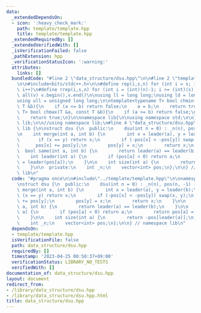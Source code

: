 ```yaml
---
data:
  _extendedDependsOn:
  - icon: ':heavy_check_mark:'
    path: template/template.hpp
    title: template/template.hpp
  _extendedRequiredBy: []
  _extendedVerifiedWith: []
  _isVerificationFailed: false
  _pathExtension: hpp
  _verificationStatusIcon: ':warning:'
  attributes:
    links: []
  bundledCode: "#line 2 \"data_structure/dsu.hpp\"\n\n#line 2 \"template/template.hpp\"\
    \n\n#include<bits/stdc++.h>\n\n#define rep(i,s,n) for (int i = s; i < (int)(n);\
    \ i++)\n#define rrep(i,s,n) for (int i = (int)(n)-1; i >= (int)(s); i--)\n#define\
    \ all(v) v.begin(),v.end()\n\nusing ll = long long;\nusing ld = long double;\n\
    using ull = unsigned long long;\n\ntemplate<typename T> bool chmin(T &a, const\
    \ T &b){\n    if (a <= b) return false;\n    a = b;\n    return true;\n}\ntemplate<typename\
    \ T> bool chmax(T &a, const T &b){\n    if (a >= b) return false;\n    a = b;\n\
    \    return true;\n}\n\nnamespace lib{\n\nusing namespace std;\n\n} // namespace\
    \ lib;\n\n//using namespace lib;\n#line 4 \"data_structure/dsu.hpp\"\n\nnamespace\
    \ lib {\n\nstruct dsu {\n  public:\n    dsu(int n = 0) : _n(n), pos(n, -1) {}\n\
    \n    int merge(int a, int b) {\n        int x = leader(a), y = leader(b);\n \
    \       if (x == y) return x;\n        if (-pos[x] < -pos[y]) swap(x, y);\n  \
    \      pos[x] += pos[y];\n        pos[y] = x;\n        return x;\n    }\n\n  \
    \  bool same(int a, int b) {\n        return leader(a) == leader(b);\n    }\n\n\
    \    int leader(int a) {\n        if (pos[a] < 0) return a;\n        return pos[a]\
    \ = leader(pos[a]);\n    }\n\n    int size(int a) {\n        return -pos[leader(a)];\n\
    \    }\n\n  private:\n    int _n;\n    vector<int> pos;\n};\n\n} // namespace\
    \ lib\n"
  code: "#pragma once\n\n#include\"../template/template.hpp\"\n\nnamespace lib {\n\
    \nstruct dsu {\n  public:\n    dsu(int n = 0) : _n(n), pos(n, -1) {}\n\n    int\
    \ merge(int a, int b) {\n        int x = leader(a), y = leader(b);\n        if\
    \ (x == y) return x;\n        if (-pos[x] < -pos[y]) swap(x, y);\n        pos[x]\
    \ += pos[y];\n        pos[y] = x;\n        return x;\n    }\n\n    bool same(int\
    \ a, int b) {\n        return leader(a) == leader(b);\n    }\n\n    int leader(int\
    \ a) {\n        if (pos[a] < 0) return a;\n        return pos[a] = leader(pos[a]);\n\
    \    }\n\n    int size(int a) {\n        return -pos[leader(a)];\n    }\n\n  private:\n\
    \    int _n;\n    vector<int> pos;\n};\n\n} // namespace lib\n"
  dependsOn:
  - template/template.hpp
  isVerificationFile: false
  path: data_structure/dsu.hpp
  requiredBy: []
  timestamp: '2023-04-25 00:50:37+09:00'
  verificationStatus: LIBRARY_NO_TESTS
  verifiedWith: []
documentation_of: data_structure/dsu.hpp
layout: document
redirect_from:
- /library/data_structure/dsu.hpp
- /library/data_structure/dsu.hpp.html
title: data_structure/dsu.hpp
---
```

